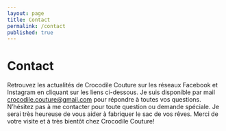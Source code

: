 ```yaml
---
layout: page
title: Contact
permalink: /contact
published: true
---
```


# Contact


Retrouvez les actualités de Crocodile Couture sur les réseaux Facebook et Instagram en cliquant sur les liens ci-dessous.
Je suis disponible par mail [crocodile.couture@gmail.com](mailto:crocodile.couture@gmail.com) pour répondre à toutes vos questions.
N’hésitez pas à me contacter pour toute question ou demande spéciale. Je serai très heureuse de vous aider à fabriquer le sac de vos rêves.
Merci de votre visite et à très bientôt chez Crocodile Couture!

